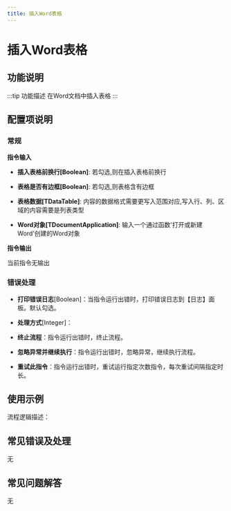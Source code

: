 ```yaml
---
title: 插入Word表格
---
```


# 插入Word表格

## 功能说明

:::tip 功能描述
在Word文档中插入表格
:::

## 配置项说明

### 常规

**指令输入**

- **插入表格前换行[Boolean]**: 若勾选,则在插入表格前换行

- **表格是否有边框[Boolean]**: 若勾选,则表格含有边框

- **表格数据[TDataTable]**: 内容的数据格式需要更写入范围对应,写入行、列、区域的内容需要是列表类型

- **Word对象[TDocumentApplication]**: 输入一个通过函数'打开或新建Word'创建的Word对象


**指令输出**

当前指令无输出

### 错误处理

- **打印错误日志**[Boolean]：当指令运行出错时，打印错误日志到【日志】面板。默认勾选。

- **处理方式**[Integer]：

 - **终止流程**：指令运行出错时，终止流程。

 - **忽略异常并继续执行**：指令运行出错时，忽略异常，继续执行流程。

 - **重试此指令**：指令运行出错时，重试运行指定次数指令，每次重试间隔指定时长。

## 使用示例

流程逻辑描述：

## 常见错误及处理

无

## 常见问题解答

无

